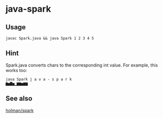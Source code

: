# java-spark

## Usage
`javac Spark.java && java Spark 1 2 3 4 5`

## Hint
Spark.java converts chars to the corresponding int value.
For example, this works too:

```
java Spark j a v a - s p a r k
▆▅▇▅▁▆▆▅▆▆
```
## See also
[holman/spark](https://github.com/holman/spark)
